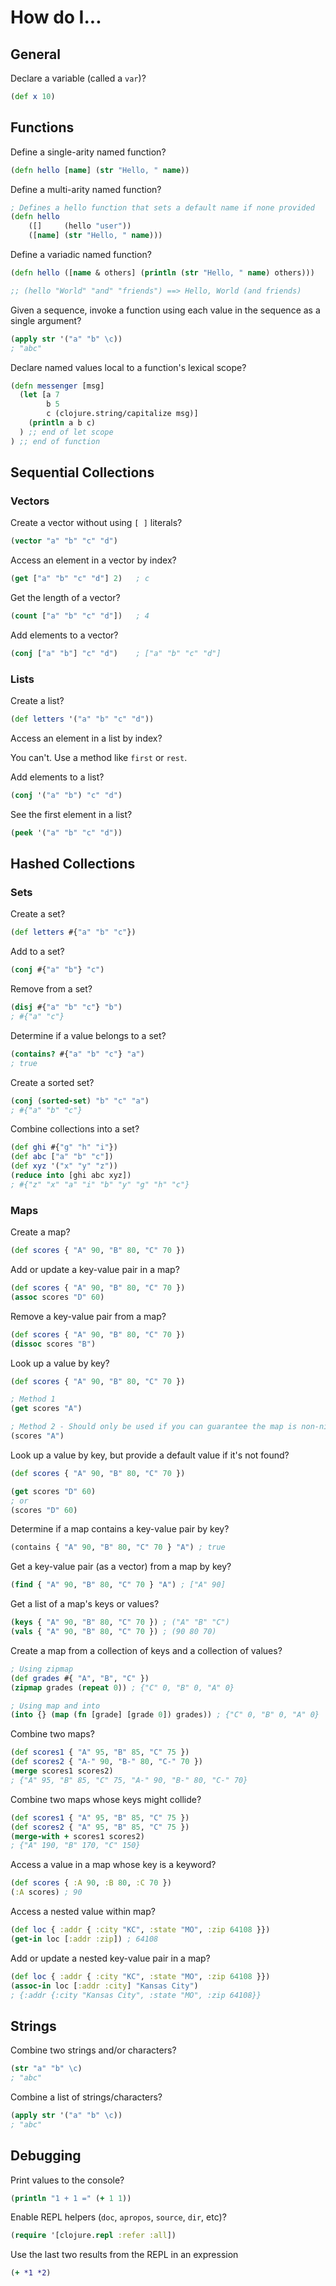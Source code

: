 # How do I...

## General

Declare a variable (called a `var`)?

```clj
(def x 10)
```

## Functions

Define a single-arity named function?

```clj
(defn hello [name] (str "Hello, " name))
```

Define a multi-arity named function?

```clj
; Defines a hello function that sets a default name if none provided
(defn hello
    ([]     (hello "user"))
    ([name] (str "Hello, " name)))
```

Define a variadic named function?

```clj
(defn hello ([name & others] (println (str "Hello, " name) others)))

;; (hello "World" "and" "friends") ==> Hello, World (and friends)
```

Given a sequence, invoke a function using each value in the sequence as a single argument?

```clj
(apply str '("a" "b" \c))
; "abc"
```

Declare named values local to a function's lexical scope?

```clj
(defn messenger [msg]
  (let [a 7
        b 5
        c (clojure.string/capitalize msg)]
    (println a b c)
  ) ;; end of let scope
) ;; end of function
```

## Sequential Collections

### Vectors

Create a vector without using `[ ]` literals?

```clj
(vector "a" "b" "c" "d")
```

Access an element in a vector by index?

```clj
(get ["a" "b" "c" "d"] 2)   ; c
```

Get the length of a vector?

```clj
(count ["a" "b" "c" "d"])   ; 4
```

Add elements to a vector?

```clj
(conj ["a" "b"] "c" "d")    ; ["a" "b" "c" "d"]
```

### Lists

Create a list?

```clj
(def letters '("a" "b" "c" "d"))
```

Access an element in a list by index?

You can't. Use a method like `first` or `rest`.

Add elements to a list?

```clj
(conj '("a" "b") "c" "d")
```

See the first element in a list?

```clj
(peek '("a" "b" "c" "d"))
```


## Hashed Collections

### Sets

Create a set?

```clj
(def letters #{"a" "b" "c"})
```

Add to a set?

```clj
(conj #{"a" "b"} "c")
```

Remove from a set?

```clj
(disj #{"a" "b" "c"} "b")
; #{"a" "c"}
```

Determine if a value belongs to a set?

```clj
(contains? #{"a" "b" "c"} "a")
; true
```

Create a sorted set?

```clj
(conj (sorted-set) "b" "c" "a")
; #{"a" "b" "c"}
```

Combine collections into a set?

```clj
(def ghi #{"g" "h" "i"})
(def abc ["a" "b" "c"])
(def xyz '("x" "y" "z"))
(reduce into [ghi abc xyz])
; #{"z" "x" "a" "i" "b" "y" "g" "h" "c"}
```

### Maps

Create a map?

```clj
(def scores { "A" 90, "B" 80, "C" 70 })
```

Add or update a key-value pair in a map?

```clj
(def scores { "A" 90, "B" 80, "C" 70 })
(assoc scores "D" 60)
```

Remove a key-value pair from a map?

```clj
(def scores { "A" 90, "B" 80, "C" 70 })
(dissoc scores "B")
```

Look up a value by key?

```clj
(def scores { "A" 90, "B" 80, "C" 70 })

; Method 1
(get scores "A")

; Method 2 - Should only be used if you can guarantee the map is non-nil
(scores "A")
```

Look up a value by key, but provide a default value if it's not found?

```clj
(def scores { "A" 90, "B" 80, "C" 70 })

(get scores "D" 60)
; or
(scores "D" 60)
```

Determine if a map contains a key-value pair by key?

```clj
(contains { "A" 90, "B" 80, "C" 70 } "A") ; true
```

Get a key-value pair (as a vector) from a map by key?

```clj
(find { "A" 90, "B" 80, "C" 70 } "A") ; ["A" 90]
```

Get a list of a map's keys or values?

```clj
(keys { "A" 90, "B" 80, "C" 70 }) ; ("A" "B" "C")
(vals { "A" 90, "B" 80, "C" 70 }) ; (90 80 70)
```

Create a map from a collection of keys and a collection of values?

```clj
; Using zipmap
(def grades #{ "A", "B", "C" })
(zipmap grades (repeat 0)) ; {"C" 0, "B" 0, "A" 0}

; Using map and into
(into {} (map (fn [grade] [grade 0]) grades)) ; {"C" 0, "B" 0, "A" 0}
```

Combine two maps?

```clj
(def scores1 { "A" 95, "B" 85, "C" 75 })
(def scores2 { "A-" 90, "B-" 80, "C-" 70 })
(merge scores1 scores2)
; {"A" 95, "B" 85, "C" 75, "A-" 90, "B-" 80, "C-" 70}
```

Combine two maps whose keys might collide?

```clj
(def scores1 { "A" 95, "B" 85, "C" 75 })
(def scores2 { "A" 95, "B" 85, "C" 75 })
(merge-with + scores1 scores2)
; {"A" 190, "B" 170, "C" 150}
```

Access a value in a map whose key is a keyword?

```clj
(def scores { :A 90, :B 80, :C 70 })
(:A scores) ; 90
```

Access a nested value within map?
```clj
(def loc { :addr { :city "KC", :state "MO", :zip 64108 }})
(get-in loc [:addr :zip]) ; 64108
```

Add or update a nested key-value pair in a map?
```clj
(def loc { :addr { :city "KC", :state "MO", :zip 64108 }})
(assoc-in loc [:addr :city] "Kansas City")
; {:addr {:city "Kansas City", :state "MO", :zip 64108}}
```



## Strings

Combine two strings and/or characters?

```clj
(str "a" "b" \c)
; "abc"
```

Combine a list of strings/characters?
```clj
(apply str '("a" "b" \c))
; "abc"
```




## Debugging

Print values to the console?

```clj
(println "1 + 1 =" (+ 1 1))
```

Enable REPL helpers (`doc`, `apropos`, `source`, `dir`, etc)?

```clj
(require '[clojure.repl :refer :all])
```

Use the last two results from the REPL in an expression

```clj
(+ *1 *2)
```
